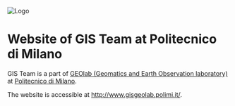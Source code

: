![Logo](https://www.gisgeolab.polimi.it/images/header/geolab.png)
# Website of GIS Team at Politecnico di Milano

GIS Team is a part of <a href="http://geolab.como.polimi.it/">GEOlab (Geomatics and Earth Observation laboratory)</a> at <a href="https://www.polimi.it/en/">Politecnico di Milano</a>.

The website is accessible at http://www.gisgeolab.polimi.it/.
